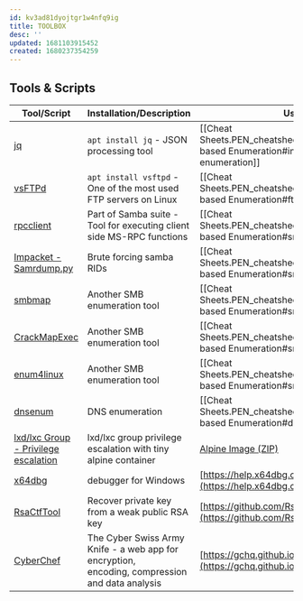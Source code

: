 ```yaml
---
id: kv3ad81dyojtgr1w4nfq9ig
title: TOOLBOX
desc: ''
updated: 1681103915452
created: 1680237354259
---
```

## Tools & Scripts

|**Tool/Script**|**Installation/Description**|**Use**|
|-|-|-|
| [jq](https://stedolan.github.io/jq/manual/) |`apt install jq` - JSON processing tool|[[Cheat Sheets.PEN_cheatsheet.Infrastructure-based Enumeration#infrastructure-based-enumeration]]|
| [vsFTPd](https://security.appspot.com/vsftpd.html) |`apt install vsftpd` - One of the most used FTP servers on Linux|[[Cheat Sheets.PEN_cheatsheet.Infrastructure-based Enumeration#ftp]]|
|[rpcclient](https://www.samba.org/samba/docs/current/man-html/rpcclient.1.html)|Part of Samba suite - Tool for executing client side MS-RPC functions |[[Cheat Sheets.PEN_cheatsheet.Infrastructure-based Enumeration#smb]]|
|[Impacket - Samrdump.py](https://github.com/fortra/impacket)|Brute forcing samba RIDs |[[Cheat Sheets.PEN_cheatsheet.Infrastructure-based Enumeration#smb]]|
|[smbmap](https://github.com/ShawnDEvans/smbmap)|Another SMB enumeration tool|[[Cheat Sheets.PEN_cheatsheet.Infrastructure-based Enumeration#smb]]|
|[CrackMapExec](https://github.com/Porchetta-Industries/CrackMapExec)| Another SMB enumeration tool |[[Cheat Sheets.PEN_cheatsheet.Infrastructure-based Enumeration#smb]]|
|[enum4linux](https://github.com/cddmp/enum4linux-ng)|Another SMB enumeration tool|[[Cheat Sheets.PEN_cheatsheet.Infrastructure-based Enumeration#smb]]|
|[dnsenum](https://github.com/fwaeytens/dnsenum)|DNS enumeration|[[Cheat Sheets.PEN_cheatsheet.Infrastructure-based Enumeration#dns]]|
|[lxd/lxc Group - Privilege escalation](https://book.hacktricks.xyz/linux-hardening/privilege-escalation/interesting-groups-linux-pe/lxd-privilege-escalation)| lxd/lxc group privilege escalation with tiny alpine container|[Alpine Image (ZIP)](/assets/files/Alpine_LXD_LXC.zip)
| [x64dbg](https://x64dbg.com/) | debugger for Windows | [https://help.x64dbg.com/en/latest/](https://help.x64dbg.com/en/latest/) |
| [RsaCtfTool](https://github.com/RsaCtfTool/RsaCtfTool) | Recover private key from a weak public RSA key | [https://github.com/RsaCtfTool/RsaCtfTool](https://github.com/RsaCtfTool/RsaCtfTool) |
| [CyberChef](https://gchq.github.io/CyberChef/) | The Cyber Swiss Army Knife - a web app for encryption, <br>encoding, compression and data analysis | [https://gchq.github.io/CyberChef/](https://gchq.github.io/CyberChef/) |